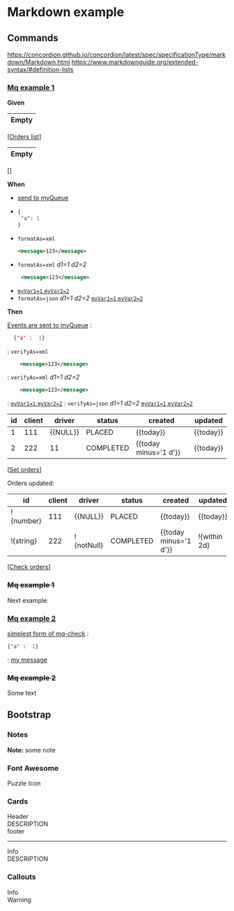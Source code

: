 # Markdown example

## Commands

https://concordion.github.io/concordion/latest/spec/specificationType/markdown/Markdown.html
https://www.markdownguide.org/extended-syntax/#definition-lists

### [Mq example 1](-)

**Given**

| Empty |
|-------|
[[Orders list](- "e:db-set=orders")]

| Empty |
|-------|
[[](- "e:db-check=orders")]

**When**

- [send to myQueue](- "e:mq-send=myQueue collapsable=true")
-   ```json
    {
     "a": 1
    }
    ```
-   `formatAs=xml`
    ```xml
    <message>123</message>
    ```
-   `formatAs=xml`
    _d1=1_
    _d2=2_
    ```xml
     <message>123</message>
    ```
-  [`myVar1=1` `myVar2=2`](/data/mq/msg.json)
-   `formatAs=json`
    _d1=1_
    _d2=2_
    [`myVar1=1` `myVar2=2`][my message]

**Then**

[Events are sent to myQueue](- "e:mq-check=myQueue contains=exact collapsable=true layout=vertically")
:   
```json
  {"a" :  1}
```
: `verifyAs=xml` 
```xml
    <message>123</message>
```
: `verifyAs=xml`
_d1=1_
_d2=2_
```xml
    <message>123</message>
```
: [`myVar1=1` `myVar2=2`](/data/mq/msg.json)
: `verifyAs=json` 
_d1=1_
_d2=2_ 
[`myVar1=1` `myVar2=2`][my message]

| id  | client | driver   | status    | created               | updated   |
|-----|--------|----------|-----------|-----------------------|-----------|
| 1   | 111    | {{NULL}} | PLACED    | {{today}}             | {{today}} |
| 2   | 222    | 11       | COMPLETED | {{today minus='1 d'}} | {{today}} |
[[Set orders](- "e:db-set=orders")]

Orders updated:

| id        | client | driver     | status    | created               | updated      |
|-----------|--------|------------|-----------|-----------------------|--------------|
| !{number} | 111    | {{NULL}}   | PLACED    | {{today}}             | {{today}}    |
| !{string} | 222    | !{notNull} | COMPLETED | {{today minus='1 d'}} | !{within 2d} |
[[Check orders](- "e:db-check=orders awaitAtMostSec=2")]

### ~~Mq example 1~~

Next example:

### [Mq example 2](- "mq-2 c:status=ExpectedToFail")

[simplest form of mq-check](- "e:mq-check=myQueue")
:
  ```json
  {"a" :  1}
  ```
: [my message]

### ~~Mq example 2~~

Some text

## Bootstrap

### Notes

**Note:** some note

### Font Awesome

<i class="fas fa-puzzle-piece" aria-hidden="true"> </i> Puzzle Icon

### Cards

<div class="card">
  <div class="card-header">Header</div>
  <div class="card-body">
    DESCRIPTION
  </div>
  <div class="card-footer">footer</div>
</div>

---

<div class="card">
  <div class="card-header bg-info text-white">Info</div>
  <div class="card-body">
    DESCRIPTION
  </div>
</div>

### Callouts

<div class="bd-callout bd-callout-info">Info</div>
<div class="bd-callout bd-callout-danger bg-warning text-danger shadow-lg">Warning</div>

[my message]: /data/mq/msg.json "fff"